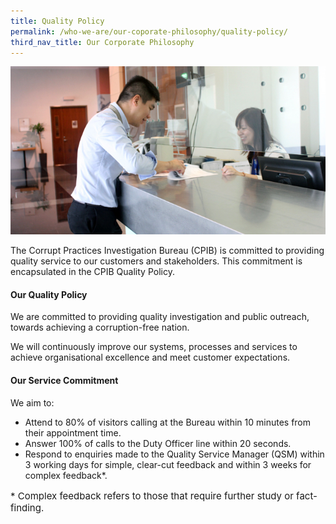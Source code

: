 ```yaml
---
title: Quality Policy
permalink: /who-we-are/our-coporate-philosophy/quality-policy/
third_nav_title: Our Corporate Philosophy
---
```


<img src="/images/who-we-are_quality-policy.jpg" alt="quality policy">

The Corrupt Practices Investigation Bureau (CPIB) is committed to providing quality service to our customers and stakeholders. This commitment is encapsulated in the CPIB Quality Policy.  

#### Our Quality Policy

We are committed to providing quality investigation and public outreach, towards achieving a corruption-free nation.

We will continuously improve our systems, processes and services to achieve organisational excellence and meet customer expectations.

#### Our Service Commitment

We aim to:

* Attend to 80% of visitors calling at the Bureau within 10 minutes from their appointment time.
* Answer 100% of calls to the Duty Officer line within 20 seconds. 
* Respond to enquiries made to the Quality Service Manager (QSM) within 3 working days for simple, clear-cut feedback and within 3 weeks for complex feedback*.

<p style="font-size:15px">* Complex feedback refers to those that require further study or fact-finding.</p>
